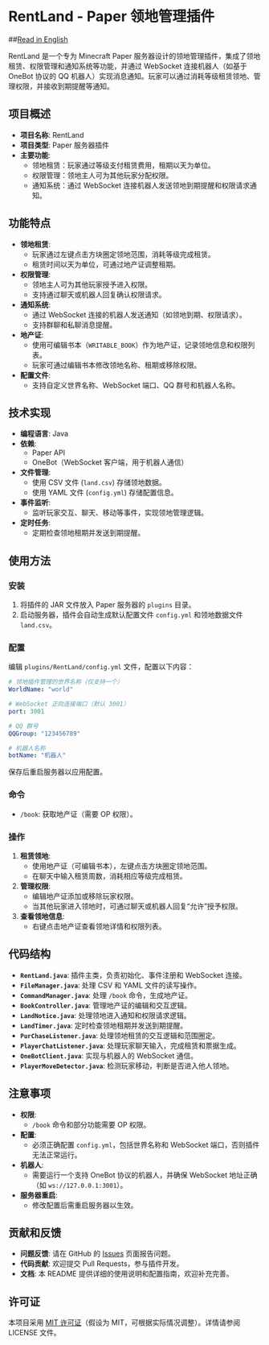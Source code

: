 # RentLand - Paper 领地管理插件

##[Read in English](https://github.com/superwfox/RentLand/blob/master/README_en.markdown)

RentLand 是一个专为 Minecraft Paper 服务器设计的领地管理插件，集成了领地租赁、权限管理和通知系统等功能，并通过 WebSocket 连接机器人（如基于 OneBot 协议的 QQ 机器人）实现消息通知。玩家可以通过消耗等级租赁领地、管理权限，并接收到期提醒等通知。

## 项目概述

- **项目名称**: RentLand  
- **项目类型**: Paper 服务器插件  
- **主要功能**:  
  - 领地租赁：玩家通过等级支付租赁费用，租期以天为单位。  
  - 权限管理：领地主人可为其他玩家分配权限。  
  - 通知系统：通过 WebSocket 连接机器人发送领地到期提醒和权限请求通知。  

## 功能特点

- **领地租赁**:  
  - 玩家通过左键点击方块圈定领地范围，消耗等级完成租赁。  
  - 租赁时间以天为单位，可通过地产证调整租期。  
- **权限管理**:  
  - 领地主人可为其他玩家授予进入权限。  
  - 支持通过聊天或机器人回复确认权限请求。  
- **通知系统**:  
  - 通过 WebSocket 连接的机器人发送通知（如领地到期、权限请求）。  
  - 支持群聊和私聊消息提醒。  
- **地产证**:  
  - 使用可编辑书本（`WRITABLE_BOOK`）作为地产证，记录领地信息和权限列表。  
  - 玩家可通过编辑书本修改领地名称、租期或移除权限。  
- **配置文件**:  
  - 支持自定义世界名称、WebSocket 端口、QQ 群号和机器人名称。  

## 技术实现

- **编程语言**: Java  
- **依赖**:  
  - Paper API  
  - OneBot（WebSocket 客户端，用于机器人通信）  
- **文件管理**:  
  - 使用 CSV 文件 (`land.csv`) 存储领地数据。  
  - 使用 YAML 文件 (`config.yml`) 存储配置信息。  
- **事件监听**:  
  - 监听玩家交互、聊天、移动等事件，实现领地管理逻辑。  
- **定时任务**:  
  - 定期检查领地租期并发送到期提醒。  

## 使用方法

### 安装
1. 将插件的 JAR 文件放入 Paper 服务器的 `plugins` 目录。  
2. 启动服务器，插件会自动生成默认配置文件 `config.yml` 和领地数据文件 `land.csv`。

### 配置
编辑 `plugins/RentLand/config.yml` 文件，配置以下内容：
```yaml
# 领地插件管理的世界名称（仅支持一个）
WorldName: "world"

# WebSocket 正向连接端口（默认 3001）
port: 3001

# QQ 群号
QQGroup: "123456789"

# 机器人名称
botName: "机器人"
```
保存后重启服务器以应用配置。

### 命令
- `/book`: 获取地产证（需要 OP 权限）。  

### 操作
1. **租赁领地**:  
   - 使用地产证（可编辑书本），左键点击方块圈定领地范围。  
   - 在聊天中输入租赁周数，消耗相应等级完成租赁。  
2. **管理权限**:  
   - 编辑地产证添加或移除玩家权限。  
   - 当其他玩家进入领地时，可通过聊天或机器人回复“允许”授予权限。  
3. **查看领地信息**:  
   - 右键点击地产证查看领地详情和权限列表。  

## 代码结构

- **`RentLand.java`**: 插件主类，负责初始化、事件注册和 WebSocket 连接。  
- **`FileManager.java`**: 处理 CSV 和 YAML 文件的读写操作。  
- **`CommandManager.java`**: 处理 `/book` 命令，生成地产证。  
- **`BookController.java`**: 管理地产证的编辑和交互逻辑。  
- **`LandNotice.java`**: 处理领地进入通知和权限请求逻辑。  
- **`LandTimer.java`**: 定时检查领地租期并发送到期提醒。  
- **`PurChaseListener.java`**: 处理领地租赁的交互逻辑和范围圈定。  
- **`PlayerChatListener.java`**: 处理玩家聊天输入，完成租赁和票据生成。  
- **`OneBotClient.java`**: 实现与机器人的 WebSocket 通信。  
- **`PlayerMoveDetector.java`**: 检测玩家移动，判断是否进入他人领地。  

## 注意事项

- **权限**:  
  - `/book` 命令和部分功能需要 OP 权限。  
- **配置**:  
  - 必须正确配置 `config.yml`，包括世界名称和 WebSocket 端口，否则插件无法正常运行。  
- **机器人**:  
  - 需要运行一个支持 OneBot 协议的机器人，并确保 WebSocket 地址正确（如 `ws://127.0.0.1:3001`）。  
- **服务器重启**:  
  - 修改配置后需重启服务器以生效。  

## 贡献和反馈

- **问题反馈**: 请在 GitHub 的 [Issues](https://github.com/yourusername/RentLand/issues) 页面报告问题。  
- **代码贡献**: 欢迎提交 Pull Requests，参与插件开发。  
- **文档**: 本 README 提供详细的使用说明和配置指南，欢迎补充完善。  

## 许可证

本项目采用 [MIT 许可证](LICENSE)（假设为 MIT，可根据实际情况调整）。详情请参阅 LICENSE 文件。
